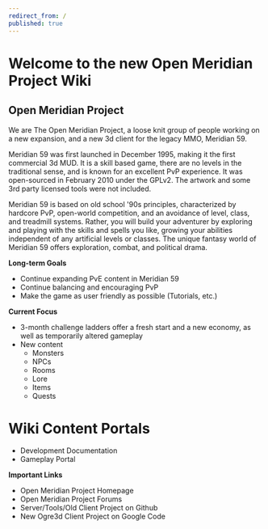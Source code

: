 ```yaml
---
redirect_from: /
published: true
---
```


# Welcome to the new Open Meridian Project Wiki




## Open Meridian Project
We are The Open Meridian Project, a loose knit group of people working on a new expansion, and a new 3d client for the legacy MMO, Meridian 59.

Meridian 59 was first launched in December 1995, making it the first commercial 3d MUD. It is a skill based game, there are no levels in the traditional sense, and is known for an excellent PvP experience. It was open-sourced in February 2010 under the GPLv2. The artwork and some 3rd party licensed tools were not included.

Meridian 59 is based on old school '90s principles, characterized by hardcore PvP, open-world competition, and an avoidance of level, class, and treadmill systems. Rather, you will build your adventurer by exploring and playing with the skills and spells you like, growing your abilities independent of any artificial levels or classes. The unique fantasy world of Meridian 59 offers exploration, combat, and political drama.

**Long-term Goals**
* Continue expanding PvE content in Meridian 59
* Continue balancing and encouraging PvP
* Make the game as user friendly as possible (Tutorials, etc.)

**Current Focus**
* 3-month challenge ladders offer a fresh start and a new economy, as well as temporarily altered gameplay
* New content
    - Monsters
    - NPCs
    - Rooms
    - Lore
    - Items
    - Quests

# Wiki Content Portals
- Development Documentation
- Gameplay Portal

**Important Links**
* Open Meridian Project Homepage
* Open Meridian Project Forums
* Server/Tools/Old Client Project on Github
* New Ogre3d Client Project on Google Code